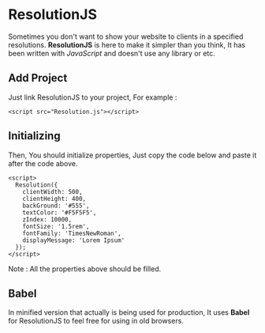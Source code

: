 # ResolutionJS
Sometimes you don't want to show your website to clients in a specified resolutions. **ResolutionJS** is here to make it simpler than you think, It has been written with *JavaScript* and doesn't use any library or etc.

## Add Project
Just link ResolutionJS to your project, For example :
```
<script src="Resolution.js"></script>
```

## Initializing
Then, You should initialize properties, Just copy the code below and paste it after the code above.
```
<script>
  Resolution({
    clientWidth: 500,
    clientHeight: 400,
    backGround: '#555',
    textColor: '#F5F5F5',
    zIndex: 10000,
    fontSize: '1.5rem',
    fontFamily: 'TimesNewRoman',
    displayMessage: 'Lorem Ipsum'
  });
</script>
```
Note : All the properties above should be filled.

## Babel
In minified version that actually is being used for production, It uses **Babel** for ResolutionJS to feel free for using in old browsers.

